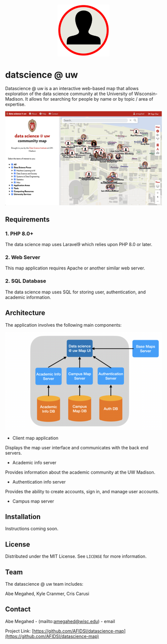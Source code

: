 <p align="center">
  <div align="center">
    <img src="./images/datascience-map-logo.svg" alt="Logo" style="width:33%">
  </div>
</p>

# datscience @ uw

Datascience @ uw is a an interactive web-based map that allows exploration of the data science community at the University of Wisconsin-Madison.  It allows for searching for people by name or by topic / area of expertise.

![Screen Shot](images/datascience-map.png)

## Requirements

### 1. PHP 8.0+

The data science map uses Laravel9 which relies upon PHP 8.0 or later. 

### 2. Web Server

This map application requires Apache or another similar web server.

### 2. SQL Database

The data science map uses SQL for storing user, authentication, and academic information.

## Architecture

The application involves the following main components:

![System Architecture](images/system-architecture.png)

- Client map application

Displays the map user interface and communicates with the back end servers.

- Academic info server

Provides information about the academic community at the UW Madison.

- Authentication info server

Provides the ability to create accounts, sign in, and manage user accounts.

- Campus map server

## Installation

Instructions coming soon.

<!-- LICENSE -->
## License

Distributed under the MIT License. See `LICENSE` for more information.

<!-- TEAM -->
## Team
The datascience @ uw team includes:

Abe Megahed, Kyle Cranmer, Cris Carusi

<!-- CONTACT -->
## Contact

Abe Megahed - (mailto:amegahed@wisc.edu) - email

Project Link: [https://github.com/AFIDSI/datascience-map](https://github.com/AFIDSI/datascience-map)
